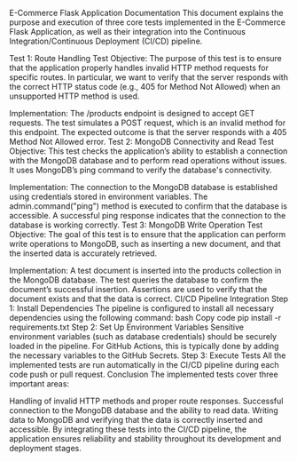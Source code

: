 E-Commerce Flask Application Documentation
This document explains the purpose and execution of three core tests implemented in the E-Commerce Flask Application, as well as their integration into the Continuous Integration/Continuous Deployment (CI/CD) pipeline.

Test 1: Route Handling Test
Objective:
The purpose of this test is to ensure that the application properly handles invalid HTTP method requests for specific routes. In particular, we want to verify that the server responds with the correct HTTP status code (e.g., 405 for Method Not Allowed) when an unsupported HTTP method is used.

Implementation:
The /products endpoint is designed to accept GET requests.
The test simulates a POST request, which is an invalid method for this endpoint.
The expected outcome is that the server responds with a 405 Method Not Allowed error.
Test 2: MongoDB Connectivity and Read Test
Objective:
This test checks the application’s ability to establish a connection with the MongoDB database and to perform read operations without issues. It uses MongoDB’s ping command to verify the database's connectivity.

Implementation:
The connection to the MongoDB database is established using credentials stored in environment variables.
The admin.command("ping") method is executed to confirm that the database is accessible.
A successful ping response indicates that the connection to the database is working correctly.
Test 3: MongoDB Write Operation Test
Objective:
The goal of this test is to ensure that the application can perform write operations to MongoDB, such as inserting a new document, and that the inserted data is accurately retrieved.

Implementation:
A test document is inserted into the products collection in the MongoDB database.
The test queries the database to confirm the document’s successful insertion.
Assertions are used to verify that the document exists and that the data is correct.
CI/CD Pipeline Integration
Step 1: Install Dependencies
The pipeline is configured to install all necessary dependencies using the following command:
bash
Copy code
pip install -r requirements.txt
Step 2: Set Up Environment Variables
Sensitive environment variables (such as database credentials) should be securely loaded in the pipeline. For GitHub Actions, this is typically done by adding the necessary variables to the GitHub Secrets.
Step 3: Execute Tests
All the implemented tests are run automatically in the CI/CD pipeline during each code push or pull request.
Conclusion
The implemented tests cover three important areas:

Handling of invalid HTTP methods and proper route responses.
Successful connection to the MongoDB database and the ability to read data.
Writing data to MongoDB and verifying that the data is correctly inserted and accessible.
By integrating these tests into the CI/CD pipeline, the application ensures reliability and stability throughout its development and deployment stages.

